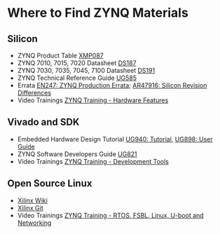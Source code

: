 # Where to Find ZYNQ Materials #
## Silicon ##
- ZYNQ Product Table [XMP087](http://www.xilinx.com/publications/prod_mktg/zynq7000/Zynq-7000-combined-product-table.pdf)
- ZYNQ 7010, 7015, 7020 Datasheet [DS187](http://www.xilinx.com/support/documentation/data_sheets/ds187-XC7Z010-XC7Z020-Data-Sheet.pdf)
- ZYNQ 7030, 7035, 7045, 7100 Datasheet [DS191](http://www.xilinx.com/support/documentation/data_sheets/ds191-XC7Z030-XC7Z045-data-sheet.pdf)
- ZYNQ Technical Reference Guide [UG585](http://www.xilinx.com/support/documentation/user_guides/ug585-Zynq-7000-TRM.pdf)
- Errata [EN247: ZYNQ Production Errata](http://www.xilinx.com/support/documentation/errata/en247.pdf); [AR47916: Silicon Revision Differences](http://www.xilinx.com/support/answers/47916.html)
- Video Trainings [ZYNQ Training - Hardware Features](http://www.xilinx.com/training/zynq/index.htm)

## Vivado and SDK ##
- Embedded Hardware Design Tutorial [UG940: Tutorial](http://www.xilinx.com/support/documentation/sw_manuals/xilinx2014_4/ug940-vivado-tutorial-embedded-design.pdf), [UG898: User Guide](http://www.xilinx.com/support/documentation/sw_manuals/xilinx2014_4/ug898-vivado-embedded-design.pdf)
- ZYNQ Software Developers Guide [UG821](http://www.xilinx.com/support/documentation/user_guides/ug821-zynq-7000-swdev.pdf)
- Video Trainings [ZYNQ Training - Development Tools](http://www.xilinx.com/training/zynq/index.htm)

## Open Source Linux ##
- [Xilinx Wiki](http://wiki.xilinx.com)
- [Xilinx Git](http://github.com/xilinx)
- Video Trainings [ZYNQ Training - RTOS, FSBL, Linux, U-boot and Networking](http://www.xilinx.com/training/zynq/index.htm)
